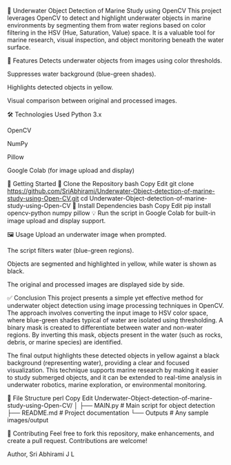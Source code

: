 🌊 Underwater Object Detection of Marine Study using OpenCV
This project leverages OpenCV to detect and highlight underwater objects in marine environments by segmenting them from water regions based on color filtering in the HSV (Hue, Saturation, Value) space. It is a valuable tool for marine research, visual inspection, and object monitoring beneath the water surface.

📌 Features
Detects underwater objects from images using color thresholds.

Suppresses water background (blue-green shades).

Highlights detected objects in yellow.

Visual comparison between original and processed images.

🛠 Technologies Used
Python 3.x

OpenCV

NumPy

Pillow

Google Colab (for image upload and display)

🚀 Getting Started
📁 Clone the Repository
bash
Copy
Edit
git clone https://github.com/SriAbhirami/Underwater-Object-detection-of-marine-study-using-Open-CV.git
cd Underwater-Object-detection-of-marine-study-using-Open-CV
🔧 Install Dependencies
bash
Copy
Edit
pip install opencv-python numpy pillow
💡 Run the script in Google Colab for built-in image upload and display support.

🖼 Usage
Upload an underwater image when prompted.

The script filters water (blue-green regions).

Objects are segmented and highlighted in yellow, while water is shown as black.

The original and processed images are displayed side by side.

✅ Conclusion
This project presents a simple yet effective method for underwater object detection using image processing techniques in OpenCV. The approach involves converting the input image to HSV color space, where blue-green shades typical of water are isolated using thresholding. A binary mask is created to differentiate between water and non-water regions. By inverting this mask, objects present in the water (such as rocks, debris, or marine species) are identified.

The final output highlights these detected objects in yellow against a black background (representing water), providing a clear and focused visualization. This technique supports marine research by making it easier to study submerged objects, and it can be extended to real-time analysis in underwater robotics, marine exploration, or environmental monitoring.

📂 File Structure
perl
Copy
Edit
Underwater-Object-detection-of-marine-study-using-Open-CV/
│
├── MAIN.py             # Main script for object detection
├── README.md           # Project documentation
└── Outputs             # Any sample images/output

🤝 Contributing
Feel free to fork this repository, make enhancements, and create a pull request. Contributions are welcome!

Author,
Sri Abhirami J L
